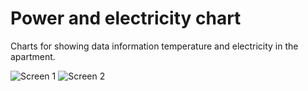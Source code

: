 # Power and electricity chart

Charts for showing data information temperature and electricity in the apartment.

![Screen 1](https://raw.githubusercontent.com/sDLme/dashbord-angular/master/docs/screen_1.jpg)
![Screen 2](https://raw.githubusercontent.com/sDLme/dashbord-angular/master/docs/screen_2.jpg)


